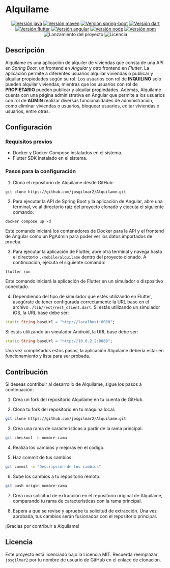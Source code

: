 # Alquilame

<p align="center">
  <a href="https://www.oracle.com/java/technologies/javase/jdk17-archive-downloads.html"><img src="https://img.shields.io/badge/jdk-v17.0.4.1-blue" alt="Versión java" /></a>
  <a href="https://maven.apache.org/download.cgi"><img src="https://img.shields.io/badge/apache--maven-v3.8.6-blue" alt="Versión maven" /></a>
  <a href="https://spring.io/projects/spring-boot"><img src="https://img.shields.io/badge/spring--boot-v2.7.8-green" alt="Versión spring-boot" /></a>
  <a href="https://dart.dev/"><img src="https://img.shields.io/badge/dart-v3.0.0-blue" alt="Versión dart" /></a>
  <a href="https://flutter.dev/"><img src="https://img.shields.io/badge/flutter-3.8.0--13.0.pre.95-blue" alt="Versión flutter" /></a>
  <a href="https://angular.io/"><img src="https://img.shields.io/badge/angular-v14.2-red" alt="Versión angular"></a>
  <a href="https://nodejs.org/es"><img src="https://img.shields.io/badge/node-v16.17.1-yellowgreen" alt="Versión node"></a>
  <a href="https://www.npmjs.com/"><img src="https://img.shields.io/badge/npm-v8.15.0-red" alt="Versión npm"></a>
  <img src="https://img.shields.io/badge/release%20date-february-yellowgreen" alt="Lanzamiento del proyecto" />
  <img src="https://img.shields.io/badge/license-MIT-brightgreen" alt="Licencia" />
</p>

## Descripción
Alquilame es una aplicación de alquiler de viviendas que consta de una API en *Spring Boot*, un frontend en *Angular* y otro frontend en *Flutter*. La aplicación permite a diferentes usuarios alquilar viviendas o publicar y alquilar propiedades según su rol. Los usuarios con rol de **INQUILINO** solo pueden alquilar viviendas, mientras que los usuarios con rol de **PROPIETARIO** pueden publicar y alquilar propiedades. Además, Alquilame cuenta con una página administrativa en Angular que permite a los usuarios con rol de **ADMIN** realizar diversas funcionalidades de administración, como eliminar viviendas o usuarios, bloquear usuarios, editar viviendas o usuarios, entre otras.

## Configuración

### Requisitos previos
- Docker y Docker Compose instalados en el sistema.
- Flutter SDK instalado en el sistema.

### Pasos para la configuración

1. Clona el repositorio de Alquilame desde GitHub:

```console
git clone https://github.com/josgilmar2/Alquilame.git
```

2. Para ejecutar la API de Spring Boot y la aplicación de Angular, abre una terminal, ve al directorio raíz del proyecto clonado y ejecuta el siguiente comando:

```console
docker compose up -d
```

Este comando iniciará los contenedores de Docker para la API y el frontend de Angular como un PgAdmin para poder ver los datos importados de prueba.

3. Para ejecutar la aplicación de Flutter, abre otra terminal y navega hasta el directorio `./mobile/alquilame` dentro del proyecto clonado. A continuación, ejecuta el siguiente comando:

```console
flutter run
```

Este comando iniciará la aplicación de Flutter en un simulador o dispositivo conectado.

4. Dependiendo del tipo de simulador que estés utilizando en Flutter, asegúrate de tener configurada correctamente la URL base en el archivo `./lib/rest/rest_client.dart`. Si estás utilizando un simulador iOS, la URL base debe ser:

```dart
static String baseUrl = "http://localhost:8080";
```

Si estás utilizando un simulador Android, la URL base debe ser:

```dart
static String baseUrl = "http://10.0.2.2:8080";
```

Una vez completados estos pasos, la aplicación Alquilame debería estar en funcionamiento y lista para ser probada.

## Contribución

Si deseas contribuir al desarrollo de Alquilame, sigue los pasos a continuación:

1. Crea un fork del repositorio Alquilame en tu cuenta de GitHub.

2. Clona tu fork del repositorio en tu máquina local:

```bash
git clone https://github.com/josgilmar2/Alquilame.git
```

3. Crea una rama de características a partir de la rama principal:

```bash
git checkout -b nombre-rama
```

4. Realiza los cambios y mejoras en el código.

5. Haz commit de tus cambios:

```bash
git commit -m "Descripción de los cambios"
```

6. Sube los cambios a tu repositorio remoto:
```bash
git push origin nombre-rama
```

7. Crea una solicitud de extracción en el repositorio original de Alquilame, comparando tu rama de características con la rama principal.

8. Espera a que se revise y apruebe tu solicitud de extracción. Una vez aprobada, tus cambios serán fusionados con el repositorio principal.

¡Gracias por contribuir a Alquilame!

## Licencia

Este proyecto está licenciado bajo la Licencia MIT.
Recuerda reemplazar `josgilmar2` por tu nombre de usuario de GitHub en el enlace de clonación.